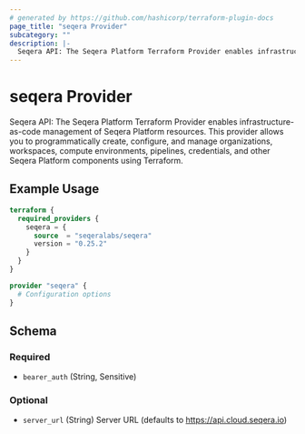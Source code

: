 ```yaml
---
# generated by https://github.com/hashicorp/terraform-plugin-docs
page_title: "seqera Provider"
subcategory: ""
description: |-
  Seqera API: The Seqera Platform Terraform Provider enables infrastructure-as-code management of Seqera Platform resources. This provider allows you to programmatically create, configure, and manage organizations, workspaces, compute environments, pipelines, credentials, and other Seqera Platform components using Terraform.
---
```


# seqera Provider

Seqera API: The Seqera Platform Terraform Provider enables infrastructure-as-code management of Seqera Platform resources. This provider allows you to programmatically create, configure, and manage organizations, workspaces, compute environments, pipelines, credentials, and other Seqera Platform components using Terraform.

## Example Usage

```terraform
terraform {
  required_providers {
    seqera = {
      source  = "seqeralabs/seqera"
      version = "0.25.2"
    }
  }
}

provider "seqera" {
  # Configuration options
}
```

<!-- schema generated by tfplugindocs -->
## Schema

### Required

- `bearer_auth` (String, Sensitive)

### Optional

- `server_url` (String) Server URL (defaults to https://api.cloud.seqera.io)
